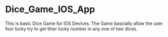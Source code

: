# Dice_Game_IOS_App
This is basic Dice Game for IOS Devices.
The Game bascially allow the user four lucky try to get thier lucky number in any one of two dices.
